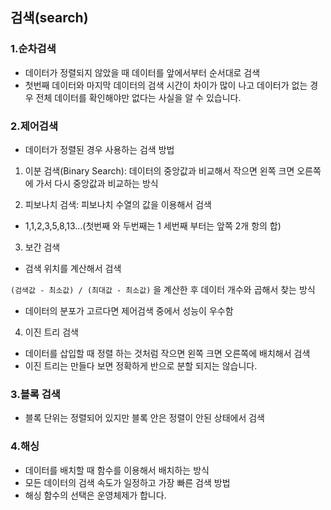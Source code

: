 ## 검색(search)
### 1.순차검색
* 데이터가 정렬되지 않았을 때 데이터를 앞에서부터 순서대로 검색
* 첫번째 데이터와 마지막 데이터의 검색 시간이 차이가 많이 나고 데이터가 없는 경우 전체 데이터를 확인해야만 없다는 사실을 알 수 있습니다.

### 2.제어검색
* 데이터가 정렬된 경우 사용하는 검색 방법
1) 이분 검색(Binary Search): 데이터의 중앙값과 비교해서 작으면 왼쪽 크면 오른쪽에 가서 다시 중앙값과 비교하는 방식

2) 피보나치 검색: 피보나치 수열의 값을 이용해서 검색
* 1,1,2,3,5,8,13...(첫번째 와 두번째는 1 세번째 부터는 앞쪽 2개 항의 합)

3) 보간 검색
* 검색 위치를 계산해서 검색

`(검색값 - 최소값) / (최대값 - 최소값)` 을 계산한 후 데이터 개수와 곱해서 찾는 방식
* 데이터의 분포가 고르다면 제어검색 중에서 성능이 우수함

4) 이진 트리 검색
* 데이터를 삽입할 때 정렬 하는 것처럼 작으면 왼쪽 크면 오른쪽에 배치해서 검색
* 이진 트리는 만들다 보면 정확하게 반으로 분할 되지는 않습니다.

### 3.블록 검색
* 블록 단위는 정렬되어 있지만 블록 안은 정렬이 안된 상태에서 검색

### 4.해싱
* 데이터를 배치할 때 함수를 이용해서 배치하는 방식
* 모든 데이터의 검색 속도가 일정하고 가장 빠른 검색 방법
* 해싱 함수의 선택은 운영체제가 합니다.